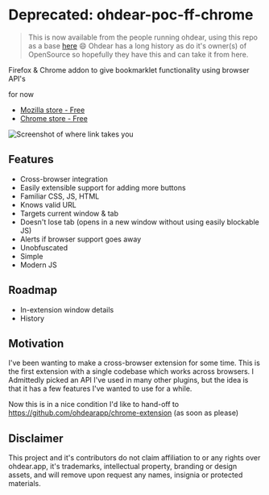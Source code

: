 # Deprecated: ohdear-poc-ff-chrome

> This is now available from the people running ohdear, using this repo as a base [here](https://github.com/ohdearapp/chrome-extension) :smile: 
> Ohdear has a long history as do it's owner(s) of OpenSource so hopefully they have this and can take it from here.

Firefox &amp; Chrome addon to give bookmarklet functionality using browser API's

for now

- [Mozilla store - Free](https://addons.mozilla.org/en-US/firefox/addon/oh-dear-lewiscowles/)
- [Chrome store - Free](https://chrome.google.com/webstore/detail/oh-dear/gilidmallionanedemkljkkdiomhmgog)

![Screenshot of where link takes you](./Screenshot%202019-02-20%20at%2021.46.57.png)

## Features

* Cross-browser integration
* Easily extensible support for adding more buttons
* Familiar CSS, JS, HTML
* Knows valid URL
* Targets current window & tab
* Doesn't lose tab (opens in a new window without using easily blockable JS)
* Alerts if browser support goes away
* Unobfuscated
* Simple
* Modern JS

## Roadmap

* In-extension window details
* History

## Motivation

I've been wanting to make a cross-browser extension for some time. This is the first extension with a single codebase which works across browsers. I Admittedly picked an API I've used in many other plugins, but the idea is that it has a few features I've wanted to use for a while.

Now this is in a nice condition I'd like to hand-off to https://github.com/ohdearapp/chrome-extension (as soon as please)

## Disclaimer

This project and it's contributors do not claim affiliation to or any rights over ohdear.app, it's trademarks, intellectual property, branding or design assets, and will remove upon request any names, insignia or protected materials.
